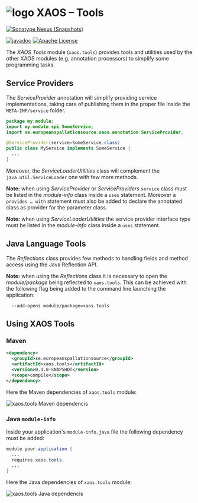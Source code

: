 # ![logo](https://github.com/ESSICS/XAOS/blob/feature/XAOS-11/doc/logo-small.png) XAOS – Tools
<!-- # ![logo](https://github.com/ESSICS/XAOS/blob/master/doc/logo-small.png) XAOS – Tools -->

[![Sonatype Nexus (Snapshots)](https://img.shields.io/nexus/s/https/oss.sonatype.org/se.europeanspallationsource/xaos.tools.svg)](https://oss.sonatype.org/content/repositories/snapshots/se/europeanspallationsource/xaos.tools/)
<!--[![Maven Central](https://img.shields.io/maven-central/v/se.europeanspallationsource/xaos.tools.svg)](https://repo1.maven.org/maven2/se/europeanspallationsource/xaos.tools)-->
[![javadoc](https://www.javadoc.io/badge/se.europeanspallationsource/xaos.tools.svg)](https://www.javadoc.io/doc/se.europeanspallationsource/xaos.tools)
[![Apache License](https://img.shields.io/badge/license-Apache%20License%202.0-yellow.svg)](http://www.apache.org/licenses/LICENSE-2.0)

The _XAOS Tools_ module (`xaos.tools`) provides tools and utilities used by the
other XAOS modules (e.g. annotation processors) to simplify some programming
tasks.


## Service Providers

The _ServiceProvider_ annotation will simplify providing service implementations,
taking care of publishing them in the proper file inside the `META-INF/service`
folder.

```java
package my.module;
import my.module.spi.SomeService;
import se.europeanspallationsource.xaos.annotation.ServiceProvider;

@ServiceProvider(service=SomeService.class)
public class MyService implements SomeService {
  ...
}
```

Moreover, the _ServiceLoaderUtilities_ class will complement the
`java.util.ServiceLoader` one with few more methods.

**Note:** when using _ServiceProvider_ or _ServiceProviders_ `service` class
must be listed in the _module-info_ class inside a `uses` statement. Moreover a
`provides … with` statement must also be added to declare the annotated class as
provider for the parameter class.

**Note:** when using _ServiceLoaderUtilities_ the service provider interface
type must be listed in the _module-info_ class inside a `uses` statement.


## Java Language Tools

The _Reflections_ class provides few methods to handling fields and method
access using the Java Reflection API.

**Note:** when using the _Reflections_ class it is necessary to open the
_module/package_ being reflected to `xaos.tools`. This can be achieved with the
following flag being added to the command line launching the application:

```
  --add-opens module/package=xaos.tools
```


## Using XAOS Tools


### Maven

```xml
<dependency>
  <groupId>se.europeanspallationsource</groupId>
  <artifactId>xaos.tools</artifactId>
  <version>0.3.0-SNAPSHOT</version>
  <scope>compile</scope>
</dependency>
```

Here the Maven dependencies of `xaos.tools` module:

![xaos.tools Maven dependencis](https://github.com/ESSICS/XAOS/blob/feature/XAOS-11/xaos.tools.module/doc/maven-dependencies.png)
<!--![xaos.tools dependencis](https://github.com/ESSICS/XAOS/blob/master/xaos.tools.module/doc/maven-dependencies.png)-->


### Java `module-info`

Inside your application's `module-info.java` file the following dependency must
be added:

```java
module your.application {
  ...
  requires xaos.tools;
  ...
}
```

Here the Java dependencies of `xaos.tools` module:

![xaos.tools Java dependencis](https://github.com/ESSICS/XAOS/blob/feature/XAOS-11/xaos.tools.module/doc/java-dependencies.png)
<!--![xaos.tools dependencis](https://github.com/ESSICS/XAOS/blob/master/xaos.tools.module/doc/java-dependencies.png)-->

